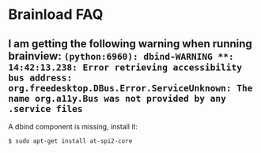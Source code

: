 # Brainload FAQ

## I am getting the following warning when running brainview: `(python:6960): dbind-WARNING **: 14:42:13.238: Error retrieving accessibility bus address: org.freedesktop.DBus.Error.ServiceUnknown: The name org.a11y.Bus was not provided by any .service files`

A dbind component is missing, install it:

```console
$ sudo apt-get install at-spi2-core
```
